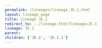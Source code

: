 ```yaml
---
permalink: /lineages/lineage_JE.1.html
layout: lineage_page
title: Lineage JE.1
redirect_to: ../lineage.html?lineage=JE.1
lineage: JE.1
parent: 
children: ['JE.1', 'JE.1.1']
---
```

